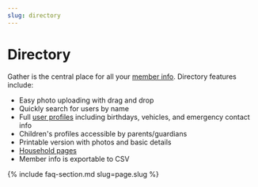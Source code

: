 ```yaml
---
slug: directory
---
```


# Directory

Gather is the central place for all your [member info](assets/screenshots/directory.png). Directory features include:

* Easy photo uploading with drag and drop
* Quickly search for users by name
* Full [user profiles](assets/screenshots/profile.png) including birthdays, vehicles, and emergency contact info
* Children's profiles accessible by parents/guardians
* Printable version with photos and basic details
* [Household pages](assets/screenshots/household.png)
* Member info is exportable to CSV

{% include faq-section.md slug=page.slug %}
